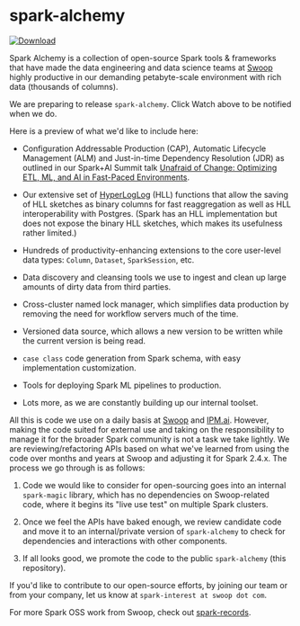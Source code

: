 # spark-alchemy

[![Download](https://api.bintray.com/packages/swoop-inc/maven/spark-alchemy/images/download.svg)](https://bintray.com/swoop-inc/maven/spark-alchemy/_latestVersion)

Spark Alchemy is a collection of open-source Spark tools & frameworks that have made the data engineering and
data science teams at [Swoop](https://www.swoop.com) highly productive in our demanding petabyte-scale environment
with rich data (thousands of columns).

We are preparing to release `spark-alchemy`. Click Watch above to be notified when we do.

Here is a preview of what we'd like to include here:

- Configuration Addressable Production (CAP), Automatic Lifecycle Management (ALM) and Just-in-time Dependency Resolution
(JDR) as outlined in our Spark+AI Summit talk [Unafraid of Change: Optimizing ETL, ML, and AI in Fast-Paced Environments](https://databricks.com/session/unafraid-of-change-optimizing-etl-ml-ai-in-fast-paced-environments).

- Our extensive set of [HyperLogLog](https://en.wikipedia.org/wiki/HyperLogLog) (HLL) functions that allow the saving of HLL sketches as binary columns for fast
reaggregation as well as HLL interoperability with Postgres. (Spark has an HLL implementation but does not expose the binary HLL sketches,
which makes its usefulness rather limited.)

- Hundreds of productivity-enhancing extensions to the core user-level data types: `Column`, `Dataset`, `SparkSession`, etc.



- Data discovery and cleansing tools we use to ingest and clean up large amounts of dirty data from third parties.

- Cross-cluster named lock manager, which simplifies data production by removing the need for workflow servers much of the time.

- Versioned data source, which allows a new version to be written while the current version is being read.

- `case class` code generation from Spark schema, with easy implementation customization.

- Tools for deploying Spark ML pipelines to production.

- Lots more, as we are constantly building up our internal toolset.

All this is code we use on a daily basis at [Swoop](https://www.swoop.com) and [IPM.ai](https://www.ipm.ai). However, making the code
suited for external use and taking on the responsibility to manage it for the broader Spark community is not a task we take lightly.
We are reviewing/refactoring APIs based on what we've learned from using the code over months and years at Swoop and adjusting it for
Spark 2.4.x. The process we go through is as follows:

1. Code we would like to consider for open-sourcing goes into an internal `spark-magic` library, which has no dependencies on Swoop-related
code, where it begins its "live use test" on multiple Spark clusters.

2. Once we feel the APIs have baked enough, we review candidate code and move it to an internal/private version of `spark-alchemy` to check
for dependencies and interactions with other components.

3. If all looks good, we promote the code to the public `spark-alchemy` (this repository).

If you'd like to contribute to our open-source efforts, by joining our team or from your company, let us know at `spark-interest at swoop dot com`.

For more Spark OSS work from Swoop, check out [spark-records](https://github.com/swoop-inc/spark-records).
